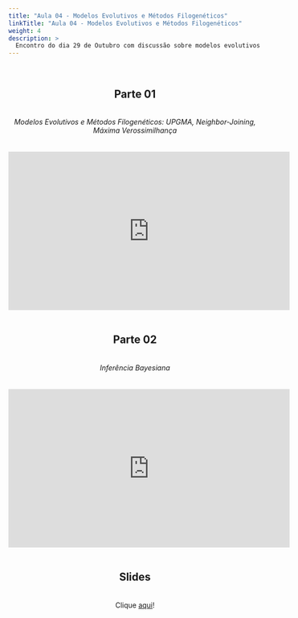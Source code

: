 ```yaml
---
title: "Aula 04 - Modelos Evolutivos e Métodos Filogenéticos"
linkTitle: "Aula 04 - Modelos Evolutivos e Métodos Filogenéticos"
weight: 4
description: >
  Encontro do dia 29 de Outubro com discussão sobre modelos evolutivos e diferentes métodos filogenéticos
---
```

<br>
<div align="center">
<h2>Parte 01</h2>
<br>
<i>Modelos Evolutivos e Métodos Filogenéticos: UPGMA, Neighbor-Joining, Máxima Verossimilhança</i>
<br><br><br>
<iframe width="560" height="315" src="https://www.youtube.com/embed/vP0HFSJ_OEs" frameborder="0" allow="accelerometer; autoplay; clipboard-write; encrypted-media; gyroscope; picture-in-picture" allowfullscreen></iframe>
<br><br>

<h2>Parte 02</h2>
<br>
<i>Inferência Bayesiana</i>
<br><br><br>
<iframe width="560" height="315" src="https://www.youtube.com/embed/O4Rjelf4UEM" frameborder="0" allow="accelerometer; autoplay; clipboard-write; encrypted-media; gyroscope; picture-in-picture" allowfullscreen></iframe>
<br><br>

<h2>Slides</h2>
<br>
Clique <a href="https://github.com/desirrepetters/cursodefilogenia.ufpr/raw/master/userguide/content/pt-br/docs/teoricas/slides/aula_03.pdf">aqui</a>!
</div>